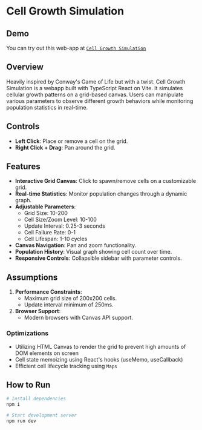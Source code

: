 # Cell Growth Simulation

## Demo
You can try out this web-app at [`Cell Growth Simulation`](http://cells.ambrosey.dev)

## Overview
Heavily inspired by Conway's Game of Life but with a twist. Cell Growth Simulation is a webapp built with TypeScript React on Vite. It simulates cellular growth patterns on a grid-based canvas. Users can manipulate various parameters to observe different growth behaviors while monitoring population statistics in real-time.

## Controls
- **Left Click**: Place or remove a cell on the grid.
- **Right Click + Drag**: Pan around the grid.

## Features
- **Interactive Grid Canvas**: Click to spawn/remove cells on a customizable grid.
- **Real-time Statistics**: Monitor population changes through a dynamic graph.
- **Adjustable Parameters**:
  - Grid Size: 10-200
  - Cell Size/Zoom Level: 10-100
  - Update Interval: 0.25-3 seconds
  - Cell Failure Rate: 0-1
  - Cell Lifespan: 1-10 cycles
- **Canvas Navigation**: Pan and zoom functionality.
- **Population History**: Visual graph showing cell count over time.
- **Responsive Controls**: Collapsible sidebar with parameter controls.

## Assumptions
1. **Performance Constraints**:
   - Maximum grid size of 200x200 cells.
   - Update interval minimum of 250ms.
2. **Browser Support**:
   - Modern browsers with Canvas API support.

### Optimizations
- Utilizing HTML Canvas to render the grid to prevent high amounts of DOM elements on screen
- Cell state memoizing using React's hooks (useMemo, useCallback)
- Efficient cell lifecycle tracking using `Maps`

## How to Run

```bash
# Install dependencies
npm i

# Start development server
npm run dev
```
